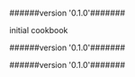 
######version  '0.1.0'#######

initial cookbook



######version  '0.1.0'#######





######version  '0.1.0'#######




